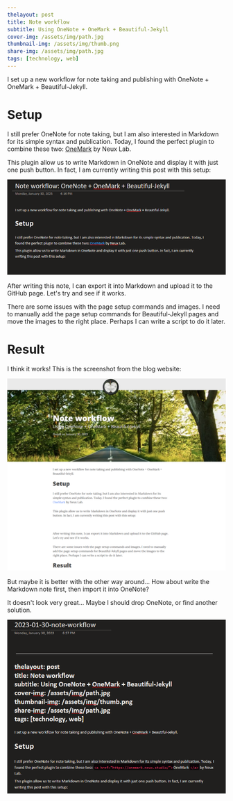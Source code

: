 ```yaml
---
thelayout: post
title: Note workflow
subtitle: Using OneNote + OneMark + Beautiful-Jekyll
cover-img: /assets/img/path.jpg
thumbnail-img: /assets/img/thumb.png
share-img: /assets/img/path.jpg
tags: [technology, web]
---
```

I set up a new workflow for note taking and publishing with OneNote + OneMark + Beautiful-Jekyll.

# Setup

I still prefer OneNote for note taking, but I am also interested in Markdown for its simple syntax and publication. Today, I found the perfect plugin to combine these two: [OneMark](`https://onemark.neux.studio/) by Neux Lab.

This plugin allow us to write Markdown in OneNote and display it with just one push button. In fact, I am currently writing this post with this setup:

![](image/2023-01-30-note-workflow/image_1.5afd9432.png)

After writing this note, I can export it into Markdown and upload it to the GitHub page. Let's try and see if it works.

There are some issues with the page setup commands and images. I need to manually add the page setup commands for Beautiful-Jekyll pages and move the images to the right place. Perhaps I can write a script to do it later.

# Result

I think it works! This is the screenshot from the blog website:

![1675122922095](/assets/img/2023-01-30-note-workflow/1675122922095.png)

But maybe it is better with the other way around... How about write the Markdown note first, then import it into OneNote?

It doesn't look very great... Maybe I should drop OneNote, or find another solution.

![1675123153645](/assets/img/2023-01-30-note-workflow/1675123153645.png)
